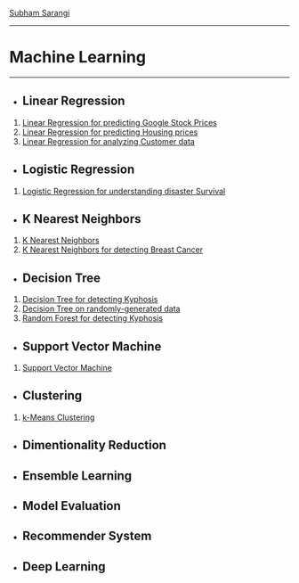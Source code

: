 [Subham Sarangi](https://subhamsarangi.github.io/)
___
# Machine Learning
___

- ## Linear Regression
1. [Linear Regression for predicting Google Stock Prices](https://nbviewer.jupyter.org/github/subhamsarangi/ml/blob/master/1.%20Linear%20Regression/1.2%20Linear%20Regression.ipynb)
2. [Linear Regression for predicting Housing prices](https://nbviewer.jupyter.org/github/subhamsarangi/ml/blob/master/1.%20Linear%20Regression/1.1%20Linear%20Regression.ipynb)
3. [Linear Regression for analyzing Customer data](https://nbviewer.jupyter.org/github/subhamsarangi/ml/blob/master/1.%20Linear%20Regression/2.%20Linear%20Regression_Project.ipynb)

- ## Logistic Regression
1. [Logistic Regression for understanding disaster Survival](https://nbviewer.jupyter.org/github/subhamsarangi/ml/blob/master/2.%20Logistic%20Regression/Logistic%20Regression.ipynb)

- ## K Nearest Neighbors
1. [K Nearest Neighbors](https://nbviewer.jupyter.org/github/subhamsarangi/ml/blob/master/3.%20K%20Nearest%20Neighbors/1.1%20K%20Nearest%20Neighbors%20(KNN).ipynb)
2. [K Nearest Neighbors for detecting Breast Cancer](https://nbviewer.jupyter.org/github/subhamsarangi/ml/blob/master/3.%20K%20Nearest%20Neighbors/1.2%20K%20Nearest%20Neighbors%20(KNN).ipynb)

- ## Decision Tree
1. [Decision Tree for detecting Kyphosis](https://nbviewer.jupyter.org/github/subhamsarangi/ml/blob/master/4.%20Decision%20Tree/1.1%20Decision%20Tree.ipynb)
2. [Decision Tree on randomly-generated data](https://nbviewer.jupyter.org/github/subhamsarangi/ml/blob/master/4.%20Decision%20Tree/1.2%20Decision%20Tree.ipynb)
3. [Random Forest for detecting Kyphosis](https://nbviewer.jupyter.org/github/subhamsarangi/ml/blob/master/4.%20Decision%20Tree/2.%20Random%20Forest.ipynb)

- ## Support Vector Machine
1. [Support Vector Machine](https://nbviewer.jupyter.org/github/subhamsarangi/ml/blob/master/5.%20SVM/1.1%20svm.ipynb)

- ## Clustering
1. [k-Means Clustering](https://nbviewer.jupyter.org/github/subhamsarangi/ml/blob/master/7.%20Clustering/1.%20k%20-Means%20clustering.ipynb)

- ## Dimentionality Reduction

- ## Ensemble Learning

- ## Model Evaluation

- ## Recommender System

- ## Deep Learning
